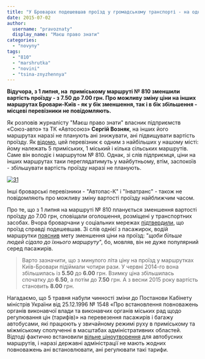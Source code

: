 ```yaml
---
title: "У Броварах подешевшав проїзд у громадському транспорті - на одному маршруті"
date: 2015-07-02
author: 
  username: "pravoznaty"
  display_name: "Маєш право знати"
categories: 
  - "novyny"
tags: 
  - "810"
  - "marshrutka"
  - "novini"
  - "tsina-znyzhennya"
---
```


**Відучора, з 1 липня, на  приміському маршруті № 810 зменшили вартість проїзду - з 7.50 до 7.00 грн. Про можливу зміну ціни на інших маршрутах Бровари-Київ - як у бік зменшення, так і в бік збільшення - місцеві перевізники не повідомляють.**

Як розповів журналісту "Маєш право знати" власник підприємств «Союз-авто» та ТК «Автосоюз» **Сергій Возняк**, на інших його маршрутах наразі не планують ані знижувати, ані підвищувати вартість проїзду. Як [відомо](https://mpz.brovary.org/8-grn-za-proyizd-do-kiyeva-ta-3-grn-po-brovarah-ne-mezha/), цей перевізник є одним з найбільших у нашому місті: йому належать 5 приміських, 1 міський і кілька сільських маршрутів. Саме він володіє і маршрутом № 810. Однак, зі слів підприємця, ціни на інших маршрутах таки переглядатимуть у майбутньому, втім, заспокоїв - збільшувати вартість проїзду наразі не планують.

[![31](https://mpz.brovary.org/wp-content/uploads/2015/07/31.jpg)](https://mpz.brovary.org/wp-content/uploads/2015/07/31.jpg)

Інші броварські перевізники - "Автопас-К" і "Інватранс" - також не повідомляють про можливу зміну вартості проїзду найближчим часом.

Про те, що з 1 липня на маршруті № 810 планується зменшення вартості проїзду до 7.00 грн, сповіщали оголошення, розміщені у транспортних засобах. Вчора броварчани у соціальних мережах [підтвердили](https://www.facebook.com/groups/brovary/permalink/1064492653580700/), що проїзд справді подешевшав. Зі слів однієї з пасажирок, водій маршрутки [пояснив](https://www.facebook.com/groups/brovary/permalink/1064492653580700/?comment_id=1064927103537255&offset=0&total_comments=21) мету зменшення ціни на проїзд: "_щоби більше людей сідало до їхнього маршруту_", бо, мовляв, він не дуже популярний серед пасажирів.

> Варто зазначити, що з минулого літа ціну на проїзд у маршрутках Київ-Бровари підіймали чотири рази. У червні 2014-го вона збільшилась із **5.50** до **6.00** грн. Взимку ціна збільшилась спочатку до **6.50**, а потім до **7.50** грн. А з весни 2015 року вартість становить **8.00** грн.

Нагадаємо, що 5 травня набули чинності зміни до Постанови Кабінету міністрів України від 25.12.1996 № 1548 «Про встановлення повноважень органів виконавчої влади та виконавчих органів міських рад щодо регулювання цін (тарифів)» на перевезення пасажирів і багажу автобусами, які працюють у звичайному режимі руху в приміському та міжміському сполученні в масштабах адміністративних областей. Відтоді фактично встановили [вільне ціноутворення](https://mpz.brovary.org/brovarchany-mozhut-zaproponuvaty-novi-marshruty-v-merezhu-mizhmiskyh-perevezen-kyyivskoyi-oblasti/) для автобусних маршрутів, і наразі державні адміністрації не мають жодних повноважень ані встановлювати, ані регулювати такі тарифи.
